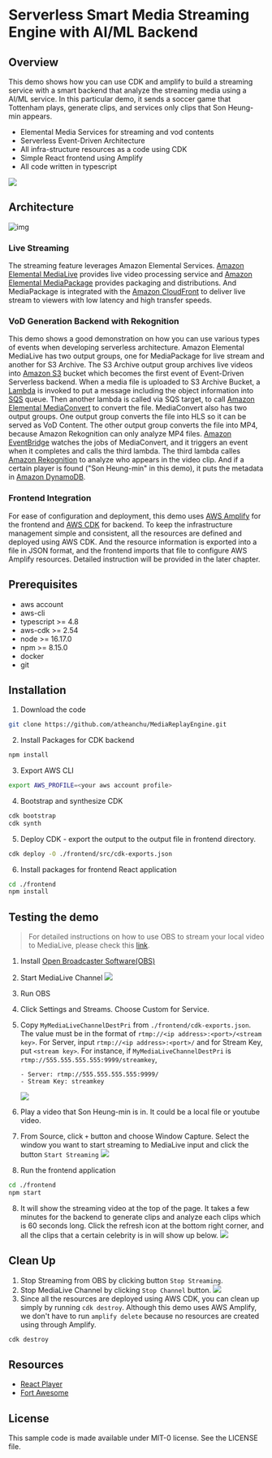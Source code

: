 # Serverless Smart Media Streaming Engine with AI/ML Backend

## Overview

This demo shows how you can use CDK and amplify to build a streaming service with a smart backend that analyze the streaming media using a AI/ML service. In this particular demo, it sends a soccer game that Tottenham plays, generate clips, and services only clips that Son Heung-min appears.

- Elemental Media Services for streaming and vod contents
- Serverless Event-Driven Architecture
- All infra-structure resources as a code using CDK
- Simple React frontend using Amplify
- All code written in typescript

![](./images/2023-01-05-09-57-31.png)

## Architecture

![img](images/2022-12-28-20-38-37.png)

### Live Streaming

The streaming feature leverages Amazon Elemental Services. [Amazon Elemental MediaLive](https://aws.amazon.com/medialive/?nc2=type_a) provides live video processing service and [Amazon Elemental MediaPackage](https://aws.amazon.com/mediapackage/?nc2=type_a) provides packaging and distributions. And MediaPackage is integrated with the [Amazon CloudFront](https://aws.amazon.com/cloudfront/?nc2=type_a) to deliver live stream to viewers with low latency and high transfer speeds.

### VoD Generation Backend with Rekognition

This demo shows a good demonstration on how you can use various types of events when developing serverless architecture. Amazon Elemental MediaLive has two output groups, one for MediaPackage for live stream and another for S3 Archive. The S3 Archive output group archives live videos into [Amazon S3](https://aws.amazon.com/s3/?nc2=type_a) bucket which becomes the first event of Event-Driven Serverless backend.
When a media file is uploaded to S3 Archive Bucket, a [Lambda](https://aws.amazon.com/lambda/?nc2=type_a) is invoked to put a message including the object information into [SQS](https://aws.amazon.com/sqs/?nc2=type_a) queue. Then another lambda is called via SQS target, to call [Amazon Elemental MediaConvert](https://aws.amazon.com/mediaconvert/?nc2=type_a) to convert the file.
MediaConvert also has two output groups. One output group converts the file into HLS so it can be served as VoD Content. The other output group converts the file into MP4, because Amazon Rekognition can only analyze MP4 files.
[Amazon EventBridge](https://aws.amazon.com/eventbridge/?nc2=type_a) watches the jobs of MediaConvert, and it triggers an event when it completes and calls the third lambda. The third lambda calles [Amazon Rekognition](https://aws.amazon.com/rekognition/?nc2=type_a) to analyze who appears in the video clip. And if a certain player is found ("Son Heung-min" in this demo), it puts the metadata in [Amazon DynamoDB](https://aws.amazon.com/dynamodb/?nc2=type_a).

### Frontend Integration

For ease of configuration and deployment, this demo uses [AWS Amplify](https://aws.amazon.com/amplify/?nc2=type_a) for the frontend and [AWS CDK](https://aws.amazon.com/cdk/?nc2=type_a) for backend. To keep the infrastructure management simple and consistent, all the resources are defined and deployed using AWS CDK. And the resource information is exported into a file in JSON format, and the frontend imports that file to configure AWS Amplify resources. Detailed instruction will be provided in the later chapter.

## Prerequisites

- aws account
- aws-cli
- typescript >= 4.8
- aws-cdk >= 2.54
- node >= 16.17.0
- npm >= 8.15.0
- docker
- git

## Installation

1. Download the code

```sh
git clone https://github.com/atheanchu/MediaReplayEngine.git
```

2. Install Packages for CDK backend

```sh
npm install
```

3. Export AWS CLI

```sh
export AWS_PROFILE=<your aws account profile>
```

4. Bootstrap and synthesize CDK

```sh
cdk bootstrap
cdk synth
```

5. Deploy CDK - export the output to the output file in frontend directory.

```sh
cdk deploy -O ./frontend/src/cdk-exports.json
```

6. Install packages for frontend React application

```sh
cd ./frontend
npm install
```

## Testing the demo

> For detailed instructions on how to use OBS to stream your local video to MediaLive, please check this [link](https://aws.amazon.com/blogs/media/connecting-obs-studio-to-aws-media-services-in-the-cloud/).

1. Install [Open Broadcaster Software(OBS)](https://obsproject.com/ko/download)
2. Start MediaLive Channel
   ![](./images/2023-01-05-10-30-21.png)
3. Run OBS
4. Click Settings and Streams. Choose Custom for Service.
5. Copy `MyMediaLiveChannelDestPri` from `./frontend/cdk-exports.json`. The value must be in the format of `rtmp://<ip address>:<port>/<stream key>`. For Server, input `rtmp://<ip address>:<port>/` and for Stream Key, put `<stream key>`. For instance, if `MyMediaLiveChannelDestPri` is `rtmp://555.555.555.555:9999/streamkey`,

   ```
   - Server: rtmp://555.555.555.555:9999/
   - Stream Key: streamkey
   ```

   ![](./images/2023-01-04-20-56-15.png)

6. Play a video that Son Heung-min is in. It could be a local file or youtube video.

7. From Source, click `+` button and choose Window Capture. Select the window you want to start streaming to MediaLive input and click the button `Start Streaming`
   ![](./images/2023-01-04-23-55-16.png)

8. Run the frontend application

```sh
cd ./frontend
npm start
```

8. It will show the streaming video at the top of the page. It takes a few minutes for the backend to generate clips and analyze each clips which is 60 seconds long. Click the refresh icon at the bottom right corner, and all the clips that a certain celebrity is in will show up below.
   ![](./images/2023-01-05-09-57-31.png)

## Clean Up

1. Stop Streaming from OBS by clicking button `Stop Streaming`.
2. Stop MediaLive Channel by clicking `Stop Channel` button.
   ![](./images/2023-01-05-11-14-52.png)
3. Since all the resources are deployed using AWS CDK, you can clean up simply by running `cdk destroy`. Although this demo uses AWS Amplify, we don't have to run `amplify delete` because no resources are created using through Amplify.

```sh
cdk destroy
```

## Resources

- [React Player](https://github.com/cookpete/react-player)
- [Fort Awesome](https://fortawesome.com/)

## License

This sample code is made available under MIT-0 license. See the LICENSE file.

